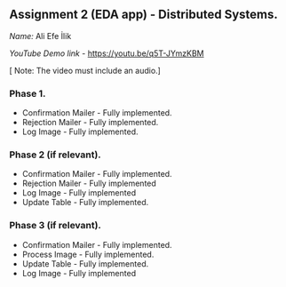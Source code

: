 ## Assignment 2 (EDA app) - Distributed Systems.

_Name:_ Ali Efe İlik

_YouTube Demo link_ - https://youtu.be/q5T-JYmzKBM

[ Note: The video must include an audio.]

### Phase 1.

+ Confirmation Mailer - Fully implemented.
+ Rejection Mailer - Fully implemented.
+ Log Image -  Fully implemented. 

### Phase 2 (if relevant).

+ Confirmation Mailer - Fully implemented.
+ Rejection Mailer - Fully implemented 
+ Log Image - Fully implemented 
+ Update Table -  Fully implemented.

### Phase 3 (if relevant).

+ Confirmation Mailer - Fully implemented.
+ Process Image - Fully implemented.
+ Update Table - Fully implemented.
+ Log Image - Fully implemented 
